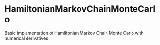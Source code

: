 # HamiltonianMarkovChainMonteCarlo
Basic implementation of Hamiltonian Markov Chain Monte Carlo with numerical derivatives
